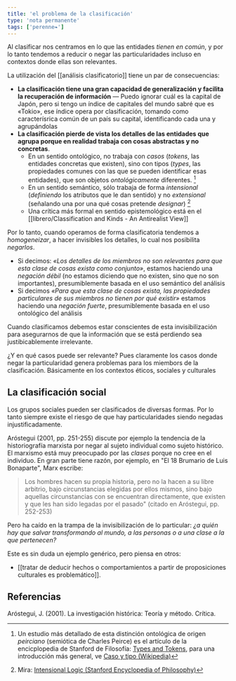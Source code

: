 ```yaml
---
title: 'el problema de la clasificación'
type: 'nota permanente'
tags: ['perenne❧']
---
```


Al clasificar nos centramos en lo que las entidades *tienen en común*, y por lo tanto tendemos a reducir o negar las particularidades incluso en contextos donde ellas son relevantes.

La utilización del  [[análisis clasificatorio]] tiene un par de consecuencias:

- **La clasificación tiene una gran capacidad de generalización y facilita la recuperación de información** — Puedo ignorar cuál es la capital de Japón, pero si tengo un índice de capitales del mundo sabré que es «Tokio», ese índice opera por clasificación, tomando como caracterísrica común de un país su capital, identificando cada una y agrupándolas 
- **La clasificación pierde de vista los detalles de las entidades que agrupa porque en realidad trabaja con cosas abstractas y no concretas**.
	- En un sentido ontológico, no trabaja con *casos* (*tokens*, las entidades concretas que existen), sino con tipos (*types*, las propiedades comunes con las que se pueden identificar esas entidades), que son objetos *ontológicamente* diferentes. [^1] 
	- En un sentido semántico, sólo trabaja de forma *intensional* (*definiendo* los atributos que le dan sentido) y no *extensional* (señalando una por una qué cosas pretende *designar*) [^2]
	- Una crítica más formal en sentido epistemológico está en el [[librero/Classification and Kinds - An Antirealist View]]

Por lo tanto, cuando operamos de forma clasificatoria tendemos a *homogeneizar*, a hacer invisibles los detalles, lo cual nos posibilita *negarlos*.

- Si decimos: *«Los detalles de los miembros no son relevantes para que esta clase de cosas exista como conjunto»*, estamos haciendo una *negación débil* (no estamos diciendo que no existen, sino que no son importantes), presumiblemente basada en el uso semántico del análisis
- Si decimos *«Para que esta clase de cosas exista, las propiedades particulares de sus miembros no tienen por qué existir»* estamos haciendo una *negación fuerte*, presumiblemente basada en el uso ontológico del análisis

Cuando clasificamos debemos estar conscientes de esta invisibilización para asegurarnos de que la información que se está perdiendo sea justibicablemente irrelevante. 

¿Y en qué casos puede ser relevante? Pues claramente los casos donde negar la particularidad genera problemas para los miembors de la clasificación. Básicamente en los contextos éticos, sociales y culturales

## La clasificación social

Los grupos sociales pueden ser clasificados de diversas formas. Por lo tanto siempre existe el riesgo de que hay particularidades siendo negadas injustificadamente.

Aróstegui (2001, pp. 251-255) discute por ejemplo la tendencia de la historiografía marxista por negar al sujeto individual como sujeto histórico. El marxismo está muy preocupado por las *clases* porque no cree en el individuo. En gran parte tiene razón, por ejemplo, en "El 18 Brumario de Luis Bonaparte", Marx escribe:

>Los hombres hacen su propia historia, pero no la hacen a su libre arbitrio, bajo circunstancias elegidas por ellos mismos, sino bajo aquellas circunstancias con se encuentran directamente, que existen y que les han sido legadas por el pasado" (citado en Aróstegui, pp. 252-253)

Pero ha caído en la trampa de la invisibilización de lo particular: *¿a quién hay que salvar transformando al mundo, a las personas o a una clase a la que pertenecen?*

Este es sin duda un ejemplo genérico, pero piensa en otros:

- [[tratar de deducir hechos o comportamientos a partir de proposiciones culturales es problemático]].

## Referencias

Aróstegui, J. (2001). La investigación histórica: Teoría y método. Crítica.

[^1]: Un estudio más detallado de esta distinción ontológica de origen *peirciano* (semiótica de Charles Peirce) es el artículo de la encicplopedia de Stanford de Filosofía: [Types and Tokens](https://plato.stanford.edu/entries/types-tokens/), para una introducción más general, ve [Caso y tipo (Wikipedia)](https://es.wikipedia.org/wiki/Caso_y_tipo)
[^2]: Mira: [Intensional Logic (Stanford Encyclopedia of Philosophy)](https://plato.stanford.edu/entries/logic-intensional/)